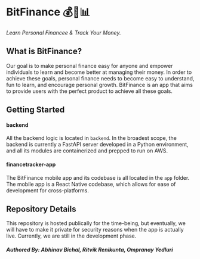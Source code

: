 # BitFinance 💰💼📊
<i>Learn Personal Financee & Track Your Money.</i>

## What is BitFinance?

Our goal is to make personal finance easy for anyone and empower individuals to learn and become better at managing their money. In order to achieve these goals, personal finance needs to become easy to understand, fun to learn, and encourage personal growth. BitFinance is an app that aims to provide users with the perfect product to achieve all these goals.

## Getting Started

#### backend
All the backend logic is located in `backend`. In the broadest scope, the backend is currently a FastAPI server developed in a Python environment, and all its modules are containerized and prepped to run on AWS.


#### financetracker-app
The BitFinance mobile app and its codebase is all located in the `app` folder. The mobile app is a React Native codebase, which allows for ease of development for cross-platforms.


## Repository Details
This repository is hosted publically for the time-being, but eventually, we will have to make it private for security reasons when the app is actually live. Currently, we are still in the development phase.

##### Authored By: Abhinav Bichal, Ritvik Renikunta, Ompranay Yedluri